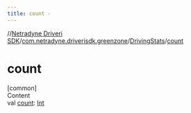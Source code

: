 ```yaml
---
title: count -
---
```

//[Netradyne Driveri SDK](../../index.md)/[com.netradyne.driverisdk.greenzone](../index.md)/[DrivingStats](index.md)/[count](count.md)



# count  
[common]  
Content  
val [count](count.md): [Int](https://kotlinlang.org/api/latest/jvm/stdlib/kotlin/-int/index.html)  



